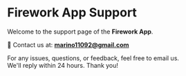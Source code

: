 # Firework App Support

Welcome to the support page of the **Firework App**.

📧 Contact us at: **marino11092@gmail.com**

For any issues, questions, or feedback, feel free to email us.  
We'll reply within 24 hours. Thank you!
